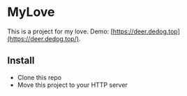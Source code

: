 # MyLove

This is a project for my love. Demo: [https://deer.dedog.top](https://deer.dedog.top/).

## Install

* Clone this repo
* Move this project to your HTTP server
